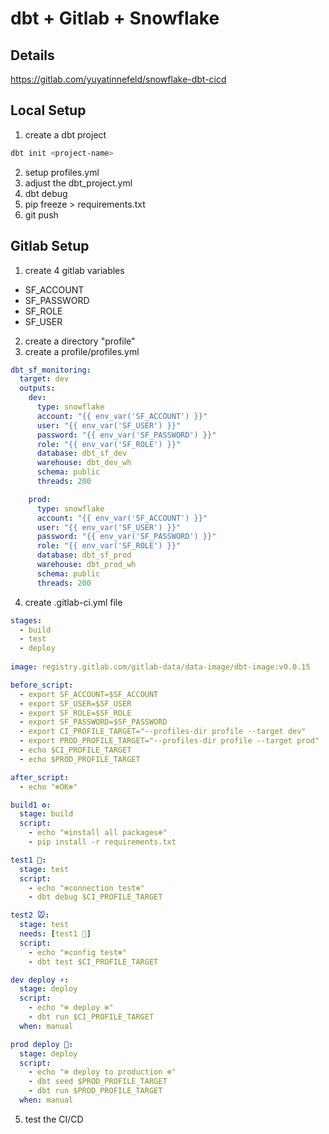 # dbt + Gitlab + Snowflake

## Details
https://gitlab.com/yuyatinnefeld/snowflake-dbt-cicd


## Local Setup
1. create a dbt project
```bash
dbt init <project-name>
```
2. setup profiles.yml
3. adjust the dbt_project.yml
4. dbt debug
5. pip freeze > requirements.txt
6. git push

## Gitlab Setup

1. create 4 gitlab variables
- SF_ACCOUNT
- SF_PASSWORD
- SF_ROLE
- SF_USER
2. create a directory "profile"
3. create a profile/profiles.yml

```yml
dbt_sf_monitoring:
  target: dev
  outputs:
    dev:
      type: snowflake
      account: "{{ env_var('SF_ACCOUNT') }}"
      user: "{{ env_var('SF_USER') }}"
      password: "{{ env_var('SF_PASSWORD') }}"
      role: "{{ env_var('SF_ROLE') }}"
      database: dbt_sf_dev
      warehouse: dbt_dev_wh
      schema: public
      threads: 200

    prod:
      type: snowflake
      account: "{{ env_var('SF_ACCOUNT') }}"
      user: "{{ env_var('SF_USER') }}"
      password: "{{ env_var('SF_PASSWORD') }}"
      role: "{{ env_var('SF_ROLE') }}"
      database: dbt_sf_prod
      warehouse: dbt_prod_wh
      schema: public
      threads: 200
```
4. create .gitlab-ci.yml file

```yml
stages:
  - build
  - test
  - deploy
  
image: registry.gitlab.com/gitlab-data/data-image/dbt-image:v0.0.15

before_script:
  - export SF_ACCOUNT=$SF_ACCOUNT
  - export SF_USER=$SF_USER  
  - export SF_ROLE=$SF_ROLE
  - export SF_PASSWORD=$SF_PASSWORD
  - export CI_PROFILE_TARGET="--profiles-dir profile --target dev"
  - export PROD_PROFILE_TARGET="--profiles-dir profile --target prod"
  - echo $CI_PROFILE_TARGET
  - echo $PROD_PROFILE_TARGET

after_script:
  - echo "❄️OK❄️"

build1 ⚙️:
  stage: build
  script:
    - echo "❄️install all packages❄️"
    - pip install -r requirements.txt

test1 🦖:
  stage: test
  script:
    - echo "❄️connection test❄️"
    - dbt debug $CI_PROFILE_TARGET

test2 🐭:
  stage: test
  needs: [test1 🦖]
  script:
    - echo "❄️config test❄️"
    - dbt test $CI_PROFILE_TARGET

dev deploy ⚡:
  stage: deploy
  script:
    - echo "❄️ deploy ❄️"
    - dbt run $CI_PROFILE_TARGET
  when: manual

prod deploy 🚀:
  stage: deploy
  script:
    - echo "❄️ deploy to production ❄️"
    - dbt seed $PROD_PROFILE_TARGET
    - dbt run $PROD_PROFILE_TARGET
  when: manual
```

5. test the CI/CD
